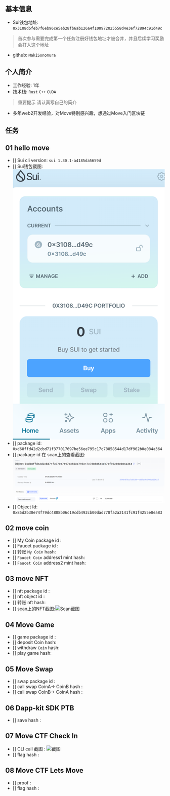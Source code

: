 ## 基本信息
- Sui钱包地址: `0x3108d5feb7f6eb96ce5eb28fb6ab126a4f100972025558d4e3ef72894c91d49c`
> 首次参与需要完成第一个任务注册好钱包地址才被合并，并且后续学习奖励会打入这个地址
- github: `MakiSonomura`

## 个人简介
- 工作经验: 1年 
- 技术栈: `Rust` `C++` `CUDA`
> 重要提示 请认真写自己的简介
- 多年web2开发经验，对Move特别感兴趣，想通过Move入门区块链
<!-- - 联系方式: tg: `xxx`  -->

## 任务

##   01 hello move  
- [] Sui cli version: `sui 1.30.1-a4185da5659d`
- [] Sui钱包截图: ![Sui钱包截图](./images/wallet.png)
- [] package id:  `0xd68ffd42d2cbd71f377017697be56ee795c17c78858544d17df962b0e084a364`
- [] package id 在 scan上的查看截图:![Scan截图](./images/package.png)
- [] Object Id: `0x85d2b30e74f79dc4808b06c19cdb492cb00dad778fa2a2141fc91f4255e8ea83`

##   02 move coin
- [] My Coin package id : 
- [] Faucet package id : 
- [] 转账 `My Coin` hash:
- [] `Faucet Coin` address1 mint hash:
- [] `Faucet Coin` address2 mint hash:

##   03 move NFT
- [] nft package id :
- [] nft object id : 
- [] 转账 nft  hash:
- [] scan上的NFT截图:![Scan截图](./images/你的图片地址)

##   04 Move Game
- [] game package id :
- [] deposit Coin hash:
- [] withdraw `Coin` hash:
- [] play game hash:

##   05 Move Swap
- [] swap package id :
- [] call swap CoinA-> CoinB  hash :
- [] call swap CoinB-> CoinA  hash :

##   06 Dapp-kit SDK PTB
- [] save hash :

##   07 Move CTF Check In
- [] CLI call 截图 : ![截图](./images/你的图片地址)
- [] flag hash :

##   08 Move CTF Lets Move
- [] proof : 
- [] flag hash :
